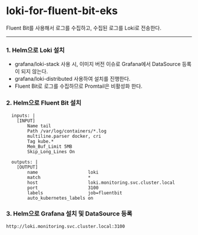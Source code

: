 # loki-for-fluent-bit-eks
Fluent Bit를 사용해서 로그를 수집하고, 수집된 로그를 Loki로 전송한다.

---

### 1. Helm으로 Loki 설치
- grafana/loki-stack 사용 시, 이미지 버전 이슈로 Grafana에서 DataSource 등록이 되지 않는다. 
- grafana/loki-distributed 사용하여 설치를 진행한다.
- Fluent Bit로 로그를 수집하므로 Promtail은 비활성화 한다.
 
### 2. Helm으로 Fluent Bit 설치
      inputs: |
        [INPUT]
            Name tail
            Path /var/log/containers/*.log
            multiline.parser docker, cri
            Tag kube.*
            Mem_Buf_Limit 5MB
            Skip_Long_Lines On
         
      outputs: |
        [OUTPUT]
            name                   loki
            match                  *
            host                   loki.monitoring.svc.cluster.local
            port                   3100
            labels                 job=fluentbit
            auto_kubernetes_labels on

### 3. Helm으로 Grafana 설치 및 DataSource 등록
    http://loki.monitoring.svc.cluster.local:3100 

